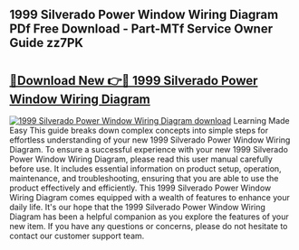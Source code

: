 ## 1999 Silverado Power Window Wiring Diagram PDf Free Download - Part-MTf Service Owner Guide zz7PK

# <h2><a href="http://dfi0hdq.blite.top/?on=1999+Silverado+Power+Window+Wiring+Diagram">🔗Download New 👉🔴 1999 Silverado Power Window Wiring Diagram</a></h2>

[![1999 Silverado Power Window Wiring Diagram download](https://i.imgur.com/lujVjoI.png)](http://dfi0hdq.blite.top/?on=1999+Silverado+Power+Window+Wiring+Diagram)
Learning Made Easy This guide breaks down complex concepts into simple steps for effortless understanding of your new 1999 Silverado Power Window Wiring Diagram. To ensure a successful experience with your new 1999 Silverado Power Window Wiring Diagram, please read this user manual carefully before use. It includes essential information on product setup, operation, maintenance, and troubleshooting, ensuring that you are able to use the product effectively and efficiently. This 1999 Silverado Power Window Wiring Diagram comes equipped with a wealth of features to enhance your daily life. It's our hope that the 1999 Silverado Power Window Wiring Diagram has been a helpful companion as you explore the features of your new item. If you have any questions or concerns, please do not hesitate to contact our customer support team.
